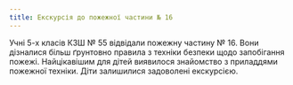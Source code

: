 ```yaml
---
title: Екскурсія до пожежної частини № 16
---
```


Учні 5-х класів КЗШ № 55 відвідали пожежну частину № 16. Вони дізналися більш ґрунтовно правила з техніки безпеки щодо запобігання пожежі. Найцікавішим для дітей виявилося знайомство з приладдями пожежної техніки. Діти залишилися задоволені екскурсією.

<slideshow id="_/72157650964222599" />
